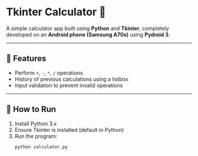 # Tkinter Calculator 🧮

A simple calculator app built using **Python** and **Tkinter**, completely developed on an **Android phone (Samsung A70s)** using **Pydroid 3**.

---

## 📱 Features
- Perform `+`, `-`, `*`, `/` operations
- History of previous calculations using a listbox
- Input validation to prevent invalid operations

---

## 🚀 How to Run

1. Install Python 3.x
2. Ensure Tkinter is installed (default in Python)
3. Run the program:
   ```bash
   python calculator.py
